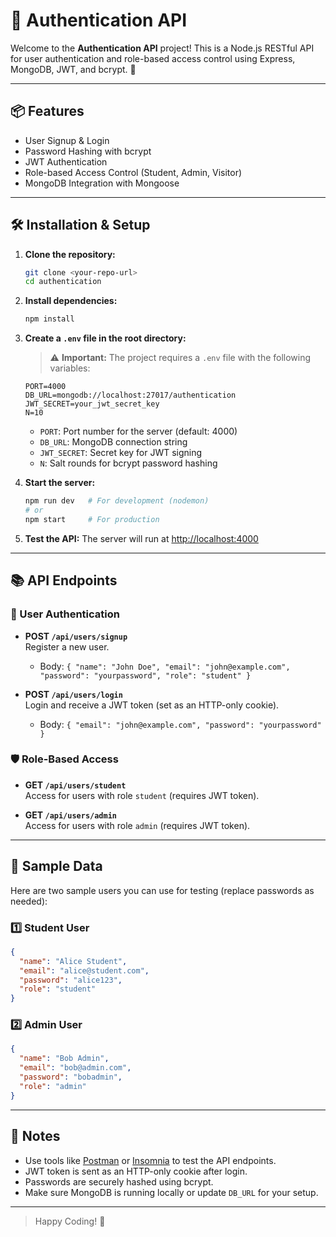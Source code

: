 # 🔐 Authentication API

Welcome to the **Authentication API** project! This is a Node.js RESTful API for user authentication and role-based access control using Express, MongoDB, JWT, and bcrypt. 🚀

---

## 📦 Features
- User Signup & Login
- Password Hashing with bcrypt
- JWT Authentication
- Role-based Access Control (Student, Admin, Visitor)
- MongoDB Integration with Mongoose

---

## 🛠️ Installation & Setup

1. **Clone the repository:**
   ```bash
   git clone <your-repo-url>
   cd authentication
   ```

2. **Install dependencies:**
   ```bash
   npm install
   ```

3. **Create a `.env` file in the root directory:**
   > ⚠️ **Important:** The project requires a `.env` file with the following variables:
   ```env
   PORT=4000
   DB_URL=mongodb://localhost:27017/authentication
   JWT_SECRET=your_jwt_secret_key
   N=10
   ```
   - `PORT`: Port number for the server (default: 4000)
   - `DB_URL`: MongoDB connection string
   - `JWT_SECRET`: Secret key for JWT signing
   - `N`: Salt rounds for bcrypt password hashing

4. **Start the server:**
   ```bash
   npm run dev   # For development (nodemon)
   # or
   npm start     # For production
   ```

5. **Test the API:**
   The server will run at [http://localhost:4000](http://localhost:4000)

---

## 📚 API Endpoints

### 👤 User Authentication

- **POST `/api/users/signup`**  
  Register a new user.
  - Body: `{ "name": "John Doe", "email": "john@example.com", "password": "yourpassword", "role": "student" }`

- **POST `/api/users/login`**  
  Login and receive a JWT token (set as an HTTP-only cookie).
  - Body: `{ "email": "john@example.com", "password": "yourpassword" }`

### 🛡️ Role-Based Access

- **GET `/api/users/student`**  
  Access for users with role `student` (requires JWT token).

- **GET `/api/users/admin`**  
  Access for users with role `admin` (requires JWT token).

---

## 🧪 Sample Data

Here are two sample users you can use for testing (replace passwords as needed):

### 1️⃣ Student User
```json
{
  "name": "Alice Student",
  "email": "alice@student.com",
  "password": "alice123",
  "role": "student"
}
```

### 2️⃣ Admin User
```json
{
  "name": "Bob Admin",
  "email": "bob@admin.com",
  "password": "bobadmin",
  "role": "admin"
}
```

---

## 📝 Notes
- Use tools like [Postman](https://www.postman.com/) or [Insomnia](https://insomnia.rest/) to test the API endpoints.
- JWT token is sent as an HTTP-only cookie after login.
- Passwords are securely hashed using bcrypt.
- Make sure MongoDB is running locally or update `DB_URL` for your setup.



---

  > Happy Coding! 🎉 
